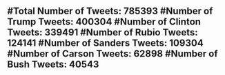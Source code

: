 #Total Number of Tweets: 785393 
#Number of Trump Tweets: 400304
#Number of Clinton Tweets: 339491
#Number of Rubio Tweets: 124141
#Number of Sanders Tweets: 109304
#Number of Carson Tweets: 62898
#Number of Bush Tweets: 40543
---
